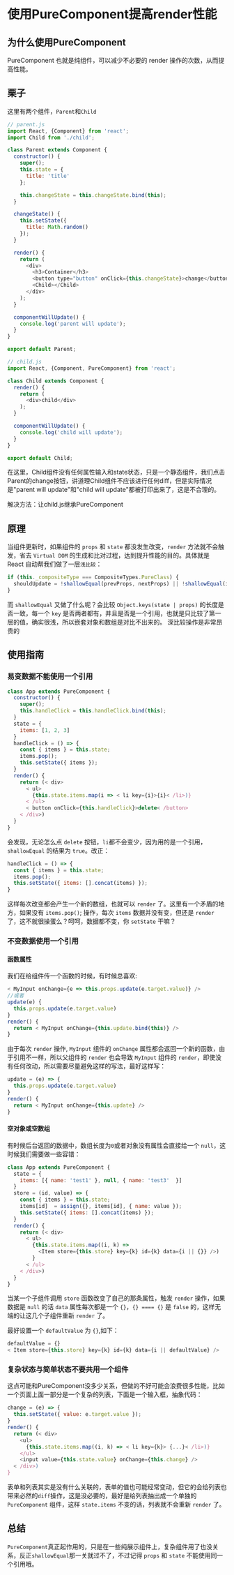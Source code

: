 # 使用PureComponent提高render性能

## 为什么使用PureComponent

PureComponent 也就是纯组件，可以减少不必要的 render 操作的次数，从而提高性能。

## 栗子

这里有两个组件，`Parent`和`Child`

```js
// parent.js
import React, {Component} from 'react';
import Child from './child';

class Parent extends Component {
  constructor() {
    super();
    this.state = {
      title: 'title'
    };

    this.changeState = this.changeState.bind(this);
  }

  changeState() {
    this.setState({
      title: Math.random()
    });
  }

  render() {
    return (
      <div>
        <h3>Container</h3>
        <button type="button" onClick={this.changeState}>change</button>
        <Child></Child>
      </div>
    );
  }

  componentWillUpdate() {
    console.log('parent will update');
  }
}

export default Parent;
```

```js
// child.js
import React, {Component, PureComponent} from 'react';

class Child extends Component {
  render() {
    return (
      <div>child</div>
    );
  }

  componentWillUpdate() {
    console.log('child will update');
  }
}

export default Child;
```

在这里，Child组件没有任何属性输入和state状态，只是一个静态组件，我们点击Parent的change按钮，讲道理Child组件不应该进行任何diff，但是实际情况是"parent will update"和"child will update"都被打印出来了，这是不合理的。

解决方法：让child.js继承PureComponent


## 原理

当组件更新时，如果组件的 `props` 和 `state` 都没发生改变，`render` 方法就不会触发，省去 `Virtual DOM` 的生成和比对过程，达到提升性能的目的。具体就是 React 自动帮我们做了一层`浅比较`：

```js
if (this._compositeType === CompositeTypes.PureClass) {
  shouldUpdate = !shallowEqual(prevProps, nextProps) || !shallowEqual(inst.state, nextState);
}
```

而 `shallowEqual` 又做了什么呢？会比较 `Object.keys(state | props)` 的长度是否一致，每一个 `key` 是否两者都有，并且是否是一个引用，也就是只比较了第一层的值，确实很浅，所以嵌套对象和数组是对比不出来的。
深比较操作是非常昂贵的

## 使用指南

### 易变数据不能使用一个引用

```js
class App extends PureComponent {
  constructor() {
    super();
    this.handleClick = this.handleClick.bind(this);
  }
  state = {
    items: [1, 2, 3]
  }
  handleClick = () => {
    const { items } = this.state;
    items.pop();
    this.setState({ items });
  }
  render() {
    return (< div>
      < ul>
        {this.state.items.map(i => < li key={i}>{i}< /li>)}
      < /ul>
      < button onClick={this.handleClick}>delete< /button>
    < /div>)
  }
}
```

会发现，无论怎么点 `delete` 按钮，`li`都不会变少，因为用的是一个引用，`shallowEqual` 的结果为 `true`。改正：

```js
handleClick = () => {
  const { items } = this.state;
  items.pop();
  this.setState({ items: [].concat(items) });
}
```

这样每次改变都会产生一个新的数组，也就可以 `render` 了。这里有一个矛盾的地方，如果没有 `items.pop()`; 操作，每次 `items` 数据并没有变，但还是 `render` 了，这不就很操蛋么？呵呵，数据都不变，你 `setState` 干嘛？


### 不变数据使用一个引用

#### 函数属性

我们在给组件传一个函数的时候，有时候总喜欢:

```js
< MyInput onChange={e => this.props.update(e.target.value)} />
//或者
update(e) {
  this.props.update(e.target.value)
}
render() {
  return < MyInput onChange={this.update.bind(this)} />
}
```

由于每次 `render` 操作, `MyInput` 组件的 `onChange` 属性都会返回一个新的函数，由于引用不一样，所以父组件的 `render` 也会导致 `MyInput` 组件的 `render`，即使没有任何改动，所以需要尽量避免这样的写法，最好这样写：

```js
update = (e) => {
  this.props.update(e.target.value)
}
render() {
  return < MyInput onChange={this.update} />
}
```

#### 空对象或空数组

有时候后台返回的数据中，数组长度为`0`或者对象没有属性会直接给一个 `null`，这时候我们需要做一些容错：

```js
class App extends PureComponent {
  state = {
    items: [{ name: 'test1' }, null, { name: 'test3'  }]
  }
  store = (id, value) => {
    const { items } = this.state;
    items[id]  = assign({}, items[id], { name: value });
    this.setState({ items: [].concat(items) });
  }
  render() {
    return (< div>
      < ul>
        {this.state.items.map((i, k) =>
          <Item store={this.store} key={k} id={k} data={i || {}} />)
        }
      < /ul>
    < /div>)
  }
}
```

当某一个子组件调用 `store` 函数改变了自己的那条属性，触发 `render` 操作，如果数据是 `null` 的话 `data` 属性每次都是一个 `{}`，`{} ==== {}` 是 `false` 的，这样无端的让这几个子组件重新 `render` 了。

最好设置一个 `defaultValue` 为 `{}`,如下：

```js
defaultValue = {}
< Item store={this.store} key={k} id={k} data={i || defaultValue} />
```

### 复杂状态与简单状态不要共用一个组件

这点可能和PureComponent没多少关系，但做的不好可能会浪费很多性能，比如一个页面上面一部分是一个复杂的列表，下面是一个输入框，抽象代码：

```js
change = (e) => {
  this.setState({ value: e.target.value });
}
render() {
  return (< div>
    <ul>
      {this.state.items.map((i, k) => < li key={k}> {...}< /li>)}
    </ul>
    <input value={this.state.value} onChange={this.change} />
  < /div>)
}
```

表单和列表其实是没有什么关联的，表单的值也可能经常变动，但它的会给列表也带来必然的`diff`操作，这是没必要的，最好是给列表抽出成一个单独的 `PureComponent` 组件，这样 `state.items` 不变的话，列表就不会重新 `render` 了。


## 总结

`PureComponent`真正起作用的，只是在一些纯展示组件上，复杂组件用了也没关系，反正`shallowEqual`那一关就过不了，不过记得 `props` 和 `state` 不能使用同一个引用哦。
